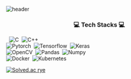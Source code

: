 ![header](https://capsule-render.vercel.app/api?type=wave&color=auto&height=300&section=header&text=capsule%20render&fontSize=90)

<h3 align="center">💻 Tech Stacks 💻</h3>   
<p align="center>
<img alt="Python" src ="https://img.shields.io/badge/Python-3776AB.svg?&style=flat-square&logo=Python&logoColor=white"/></a>&nbsp
<img alt="C" src ="https://img.shields.io/badge/C-A8B9CC.svg?&style=flat-square&logo=C&logoColor=white"/></a>&nbsp
<img alt="C++" src ="https://img.shields.io/badge/C++-00599C.svg?&style=flat-square&logo=C%2B%2B&logoColor=white"/></a>&nbsp
<br>
<img alt="Pytorch" src ="https://img.shields.io/badge/Pytorch-EE4C2C.svg?&style=flat-square&logo=Pytorch&logoColor=white"/></a>&nbsp
<img alt="Tensorflow" src ="https://img.shields.io/badge/Tensorflow-FF6F00.svg?&style=flat-square&logo=Tensorflow&logoColor=white"/></a>&nbsp
<img alt="Keras" src ="https://img.shields.io/badge/Keras-D00000.svg?&style=flat-square&logo=Keras&logoColor=white"/></a>&nbsp
<br>
<img alt="OpenCV" src ="https://img.shields.io/badge/OpenCV-5C3EE8.svg?&style=flat-square&logo=OpenCV&logoColor=white"/></a>&nbsp
<img alt="Pandas" src ="https://img.shields.io/badge/Pandas-150458.svg?&style=flat-square&logo=Pandas&logoColor=white"/></a>&nbsp
<img alt="Numpy" src ="https://img.shields.io/badge/Numpy-00A3E0.svg?&style=flat-square&logo=Numpy&logoColor=white"/></a>&nbsp
<br>
<img alt="Docker" src ="https://img.shields.io/badge/Docker-2496ED.svg?&style=flat-square&logo=Docker&logoColor=white"/></a>&nbsp
<img alt="Kubernetes" src ="https://img.shields.io/badge/Kubernetes-2496ED.svg?&style=flat-square&logo=Kubernetes&logoColor=white"/></a>&nbsp
</p>

[![Solved.ac rye](http://mazassumnida.wtf/api/v2/generate_badge?boj={rye})](https://solved.ac/{rye})

